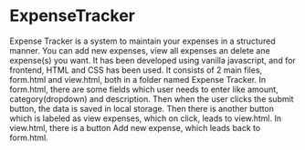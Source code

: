 # ExpenseTracker
Expense Tracker is a system to maintain your expenses in a structured manner. You can add new expenses, view all expenses an delete ane expense(s) you want. It has been developed using vanilla javascript, and for frontend, HTML and CSS has been used. It consists of 2 main files, form.html and view.html, both in a folder named Expense Tracker. 
In form.html, there are some fields which user needs to enter like amount, category(dropdown) and description. Then when the user clicks the submit button, the data is saved in local storage. Then there is another button which is labeled as view expenses, which on click, leads to view.html.
In view.html, there is a button Add new expense, which leads back to form.html.
